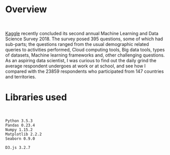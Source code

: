 <h1>Overview</h1></br>

[Kaggle](https://www.kaggle.com/kaggle/kaggle-survey-2018) recently concluded its second annual Machine Learning and Data Science Survey 2018. The survey posed 395 questions, some of which had sub-parts; the questions ranged from the usual demographic related queries to activities performed, Cloud computing tools, Big data tools, types of datasets, Machine learning frameworks and, other challenging questions.
As an aspiring data scientist, I was curious to find out the daily grind the average respondent undergoes at work or at school, and see how I compared with the 23859 respondents who participated from 147 countries and territories.
</br>
<h1>Libraries used</h1></br>

```
Python 3.5.3
Pandas 0.23.4
Numpy 1.15.2
Matplotlib 2.2.2
Seaborn 0.9.0

D3.js 3.2.7
```






